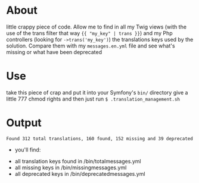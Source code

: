 # About

little crappy piece of code.
Allow me to find in all my Twig views (with the use of the trans filter that way `{{ "my_key" | trans }}`) and my Php controllers (looking for `->trans('my_key')`) the translations keys used by the solution. Compare them with my `messages.en.yml` file and see what's missing or what have been deprecated

# Use
take this piece of crap and put it into your Symfony's `bin/` directory
give a little 777 chmod rights and then just run `$ .translation_management.sh`


# Output

`Found 312 total translations, 160 found, 152 missing and 39 deprecated`

+ you'll find:

* all translation keys found in /bin/totalmessages.yml
* all missing keys in /bin/missingmessages.yml
* all deprecated keys in /bin/deprecatedmessages.yml